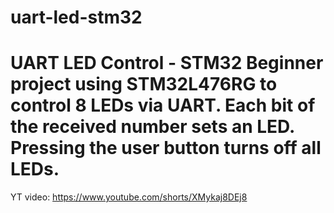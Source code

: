 # uart-led-stm32
# UART LED Control - STM32  Beginner project using STM32L476RG to control 8 LEDs via UART. Each bit of the received number sets an LED. Pressing the user button turns off all LEDs.
YT video: https://www.youtube.com/shorts/XMykaj8DEj8
